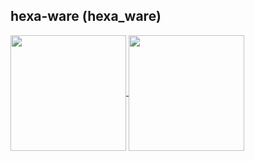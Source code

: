 <h2>hexa-ware (hexa_ware)</h2>
<a href="https://github.com/anuraghazra/github-readme-stats">
  <img height=185 align="center" src="https://github-readme-stats-eta-six.vercel.app/api/top-langs/?username=hexa-ware&layout=compact&theme=nord&langs_count=10&card_width=340&hide_border=true&border_radius=18" />
</a>
<a href="https://github.com/anuraghazra/github-readme-stats">
  <img height=185 align="center" src="https://github-readme-stats-eta-six.vercel.app/api?username=hexa-ware&theme=nord&show_icons=true&hide_border=true&border_radius=18&text_bold=false&rank_icon=percentile" />
</a>
